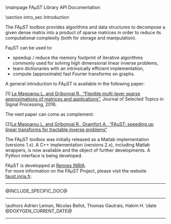 \mainpage FAµST Library API Documentation

\section intro_sec Introduction

The FAµST toolbox provides algorithms and data structures to decompose a given dense matrix into a product of sparse matrices in order to reduce its computational complexity (both for storage and manipulation).

FaµST can be used to:

- speedup / reduce the memory footprint of iterative algorithms commonly used for solving high dimensional linear inverse problems,
- learn dictionaries with an intrinsically efficient implementation,
- compute (approximate) fast Fourier transforms on graphs.

A general introduction to FAµST is available in the following paper:

[1] [Le Magoarou L. and Gribonval R., “Flexible multi-layer sparse approximations of matrices and applications”](https://hal.archives-ouvertes.fr/hal-01167948), Journal of Selected Topics in Signal Processing, 2016.

The next paper can come as complement:

[2][Le Magoarou L. and Gribonval R., Gramfort A., “FAµST: speeding up linear transforms for tractable inverse problems“](https://hal.archives-ouvertes.fr/hal-01156478v1)

The FAµST toolbox was initially released as a Matlab implementation (versions 1.x). A C++ implementation (versions 2.x), including Matlab wrappers, is now available and the object of further developments. A Python interface is being developed.

FAµST is developped at [Rennes INRIA](https://hal.archives-ouvertes.fr/hal-01156478v1). <br>
For more information on the FAµST Project, please visit the website [faust.inria.fr](http://faust.inria.fr). <br> 


<HR>


@INCLUDE_SPECIFIC_DOC@


<HR>
\authors Adrien Leman, Nicolas Bellot, Thomas Gautrais, Hakim H.
\date @DOXYGEN_CURRENT_DATE@

<HR>

